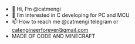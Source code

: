 - 👋 Hi, I’m @catmengi
- 👀 I’m interested in C developing for PC and MCU
- 📫 How to reach me @catmengi telegram or catengineerforever@gmail.com
- MADE OF CODE AND MINECRAFT 
<!---
catmengi/catmengi is a ✨ special ✨ repository because its `README.md` (this file) appears on your GitHub profile.
You can click the Preview link to take a look at your changes.
--->

